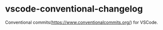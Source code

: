 # vscode-conventional-changelog
Conventional commits(https://www.conventionalcommits.org/) for VSCode.
